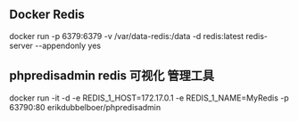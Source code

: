 ## Docker Redis
docker run -p 6379:6379 -v /var/data-redis:/data  -d redis:latest redis-server --appendonly yes
## phpredisadmin redis 可视化 管理工具
docker run -it -d -e REDIS_1_HOST=172.17.0.1 -e REDIS_1_NAME=MyRedis -p 63790:80  erikdubbelboer/phpredisadmin